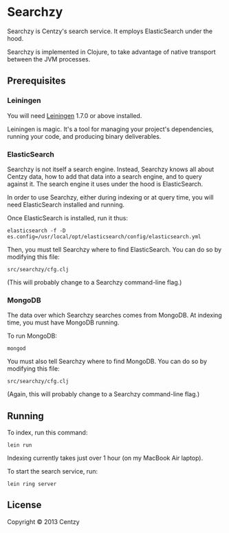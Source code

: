 # Searchzy

Searchzy is Centzy's search service.  It employs ElasticSearch under
the hood.

Searchzy is implemented in Clojure, to take advantage of native
transport between the JVM processes.


## Prerequisites


### Leiningen

You will need [Leiningen][1] 1.7.0 or above installed.

[1]: https://github.com/technomancy/leiningen

Leiningen is magic.  It's a tool for managing your project's
dependencies, running your code, and producing binary deliverables.


### ElasticSearch

Searchzy is not itself a search engine.  Instead, Searchzy knows all
about Centzy data, how to add that data into a search engine, and to
query against it.  The search engine it uses under the hood is
ElasticSearch.

In order to use Searchzy, either during indexing or at query time, you
will need ElasticSearch installed and running.

Once ElasticSearch is installed, run it thus:

    elasticsearch -f -D es.config=/usr/local/opt/elasticsearch/config/elasticsearch.yml

Then, you must tell Searchzy where to find ElasticSearch.  You can do
so by modifying this file:

    src/searchzy/cfg.clj

(This will probably change to a Searchzy command-line flag.)



### MongoDB

The data over which Searchzy searches comes from MongoDB.  At indexing
time, you must have MongoDB running.

To run MongoDB:
    
    mongod

You must also tell Searchzy where to find MongoDB.  You can do so by
modifying this file:

    src/searchzy/cfg.clj

(Again, this will probably change to a Searchzy command-line flag.)



## Running

To index, run this command:

    lein run

Indexing currently takes just over 1 hour (on my MacBook Air laptop).

To start the search service, run:

    lein ring server



## License

Copyright © 2013 Centzy
